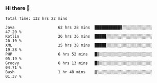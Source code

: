 ### Hi there 👋

<!--START_SECTION:waka-->

```text
Total Time: 132 hrs 22 mins

Java                   62 hrs 28 mins  ███████████▓░░░░░░░░░░░░░   47.20 %
Kotlin                 26 hrs 36 mins  █████░░░░░░░░░░░░░░░░░░░░   20.10 %
XML                    25 hrs 38 mins  █████░░░░░░░░░░░░░░░░░░░░   19.38 %
PHP                    6 hrs 52 mins   █▒░░░░░░░░░░░░░░░░░░░░░░░   05.19 %
Groovy                 6 hrs 13 mins   █▒░░░░░░░░░░░░░░░░░░░░░░░   04.71 %
Bash                   1 hr 48 mins    ▒░░░░░░░░░░░░░░░░░░░░░░░░   01.37 %
```

<!--END_SECTION:waka-->

<!--
**AndroidLion48/AndroidLion48** is a ✨ _special_ ✨ repository because its `README.md` (this file) appears on your GitHub profile.

Here are some ideas to get you started:

- 🔭 I’m currently working on becoming a full time professional software developer for Android Mobile Applications
- 🌱 I’m currently learning Kotlin, Jetpack Compose, and Android Studio.
- 👯 I’m looking to collaborate on Mobile Applications
- 🤔 I’m looking for help with career advancement.
- 💬 Ask me about my journey in entering the Software Development Industry
- 📫 How to reach me: Here
- 😄 Pronouns: Him
- ⚡ Fun fact: Something
-->
